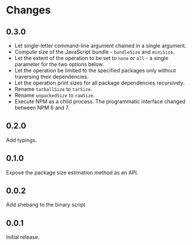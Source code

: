 # Changes

## 0.3.0

* Let single-letter command-line argument chained in a single argument.
* Compute size of the JavaScript bundle - `bundleSize` and `miniSize`.
* Let the extent of the operation to be set to `none` or `all` - a single parameter for the two options below.
* Let the operation be limited to the specified packages only without traversing their dependencies.
* Let the operation print sizes for all package dependencies recursively.
* Rename `tarballSize` to `tarSize`.
* Rename `unpackedSize` to `rawSize`.
* Execute NPM as a child process. The programmatic interface changed between NPM 6 and 7.

## 0.2.0

Add typings.

## 0.1.0

Expose the package size estimation method as an API.

## 0.0.2

Add shebang to the binary script

## 0.0.1

Initial release.
